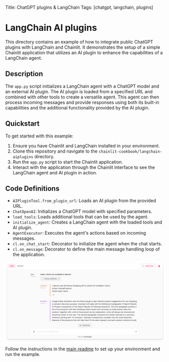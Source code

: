 Title: ChatGPT plugins & LangChain
Tags: [chatgpt, langchain, plugins]

# LangChain AI plugins

This directory contains an example of how to integrate public ChatGPT plugins with LangChain and Chainlit. It demonstrates the setup of a simple Chainlit application that utilizes an AI plugin to enhance the capabilities of a LangChain agent.

## Description

The `app.py` script initializes a LangChain agent with a ChatGPT model and an external AI plugin. The AI plugin is loaded from a specified URL and combined with other tools to create a versatile agent. This agent can then process incoming messages and provide responses using both its built-in capabilities and the additional functionality provided by the AI plugin.

## Quickstart

To get started with this example:

1. Ensure you have Chainlit and LangChain installed in your environment.
2. Clone this repository and navigate to the `chainlit-cookbook/langchain-aiplugins` directory.
3. Run the `app.py` script to start the Chainlit application.
4. Interact with the application through the Chainlit interface to see the LangChain agent and AI plugin in action.

## Code Definitions

- `AIPluginTool.from_plugin_url`: Loads an AI plugin from the provided URL.
- `ChatOpenAI`: Initializes a ChatGPT model with specified parameters.
- `load_tools`: Loads additional tools that can be used by the agent.
- `initialize_agent`: Creates a LangChain agent with the loaded tools and AI plugin.
- `AgentExecutor`: Executes the agent's actions based on incoming messages.
- `cl.on_chat_start`: Decorator to initialize the agent when the chat starts.
- `cl.on_message`: Decorator to define the main message handling loop of the application.

![Rendering](./rendering.png)

Follow the instructions in the [main readme](/README.md) to set up your environment and run the example.
